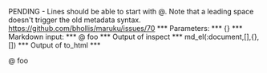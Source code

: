PENDING - Lines should be able to start with @. Note that a leading space doesn't
trigger the old metadata syntax. https://github.com/bhollis/maruku/issues/70
*** Parameters: ***
{}
*** Markdown input: ***
@ foo
*** Output of inspect ***
md_el(:document,[],{},[])
*** Output of to_html ***
<p>@ foo</p>

